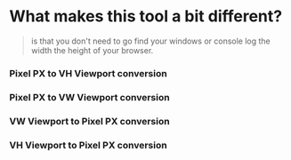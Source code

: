 # What makes this tool a bit different?

> is that you don't need to go find your windows or console log the width the height of your browser. 


### Pixel PX to VH Viewport conversion

### Pixel PX to VW Viewport conversion

### VW Viewport to Pixel PX conversion

### VH Viewport to Pixel PX conversion